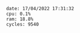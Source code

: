 

                date: 17/04/2022 17:31:32
                cpu: 0.1%
                ram: 18.8%
                cycles: 9540

                         